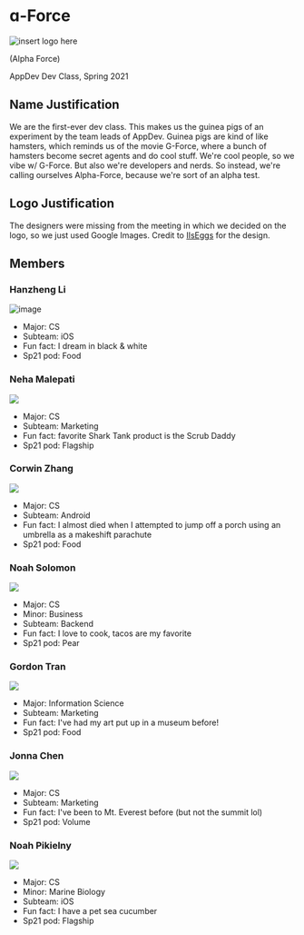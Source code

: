 # ɑ-Force
![insert logo here](./hamster.jpg)

(Alpha Force)

AppDev Dev Class, Spring 2021

## Name Justification
We are the first-ever dev class. This makes us the guinea pigs of an experiment by the team leads of AppDev. Guinea pigs are kind of like hamsters, which reminds us of the movie G-Force, where a bunch of hamsters become secret agents and do cool stuff. We're cool people, so we vibe w/ G-Force. But also we're developers and nerds. So instead, we're calling ourselves Alpha-Force, because we're sort of an alpha test. 

## Logo Justification
The designers were missing from the meeting in which we decided on the logo, so we just used Google Images. Credit to [IIsEggs](https://www.teepublic.com/pl/user/iiseggs) for the design. 

## Members

### Hanzheng Li
![image](./han.jpg)
* Major: CS
* Subteam: iOS
* Fun fact: I dream in black & white
* Sp21 pod: Food

### Neha Malepati
![](./neha.jpg)
* Major: CS
* Subteam: Marketing
* Fun fact: favorite Shark Tank product is the Scrub Daddy
* Sp21 pod: Flagship

### Corwin Zhang
![](./corwin.jpg)
* Major: CS
* Subteam: Android
* Fun fact: I almost died when I attempted to jump off a porch using an umbrella as a makeshift parachute
* Sp21 pod: Food

### Noah Solomon
![](./noahs.jpg)
* Major: CS
* Minor: Business
* Subteam: Backend
* Fun fact: I love to cook, tacos are my favorite
* Sp21 pod: Pear

### Gordon Tran
![](./gordon.jpg)
* Major: Information Science
* Subteam: Marketing
* Fun fact: I've had my art put up in a museum before!
* Sp21 pod: Food

### Jonna Chen
![](./jonna.jpg)
* Major: CS
* Subteam: Marketing
* Fun fact: I've been to Mt. Everest before (but not the summit lol)
* Sp21 pod: Volume

### Noah Pikielny
![](./noahp.jpg)
* Major: CS
* Minor: Marine Biology
* Subteam: iOS
* Fun fact: I have a pet sea cucumber
* Sp21 pod: Flagship

